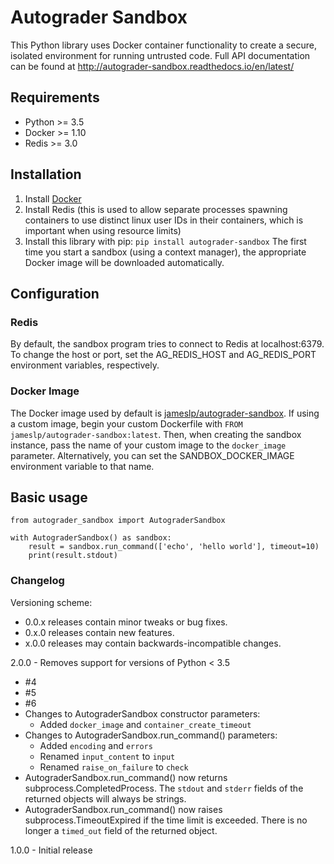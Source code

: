 # Autograder Sandbox

This Python library uses Docker container functionality to create a secure, isolated environment for running untrusted code.
Full API documentation can be found at http://autograder-sandbox.readthedocs.io/en/latest/

## Requirements
- Python >= 3.5
- Docker >= 1.10
- Redis >= 3.0

## Installation
1. Install [Docker](https://docs.docker.com/engine/installation/)
1. Install Redis (this is used to allow separate processes spawning containers to use distinct linux user IDs in their containers, which is important when using resource limits)
1. Install this library with pip: `pip install autograder-sandbox`
The first time you start a sandbox (using a context manager), the appropriate Docker image will be downloaded automatically.

## Configuration
### Redis
By default, the sandbox program tries to connect to Redis at localhost:6379. To change the host or port, set the AG_REDIS_HOST
and AG_REDIS_PORT environment variables, respectively.

### Docker Image
The Docker image used by default is [jameslp/autograder-sandbox](https://hub.docker.com/r/jameslp/autograder-sandbox/).
If using a custom image, begin your custom Dockerfile with `FROM jameslp/autograder-sandbox:latest`. Then, when creating the sandbox instance, pass the name of your custom image to the `docker_image` parameter. Alternatively, you can set the SANDBOX_DOCKER_IMAGE environment variable to that name.

## Basic usage
```
from autograder_sandbox import AutograderSandbox

with AutograderSandbox() as sandbox:
    result = sandbox.run_command(['echo', 'hello world'], timeout=10)
    print(result.stdout)
```

### Changelog
Versioning scheme:
- 0.0.x releases contain minor tweaks or bug fixes.
- 0.x.0 releases contain new features.
- x.0.0 releases may contain backwards-incompatible changes.

2.0.0 - Removes support for versions of Python < 3.5
- #4
- #5
- #6
- Changes to AutograderSandbox constructor parameters:
    - Added `docker_image` and `container_create_timeout`
- Changes to AutograderSandbox.run_command() parameters:
    - Added `encoding` and `errors`
    - Renamed `input_content` to `input`
    - Renamed `raise_on_failure` to `check`
- AutograderSandbox.run_command() now returns subprocess.CompletedProcess. The `stdout` and `stderr` fields of the returned objects will always be strings.
- AutograderSandbox.run_command() now raises subprocess.TimeoutExpired if the time limit is exceeded. There is no longer a `timed_out` field of the returned object.

1.0.0 - Initial release

